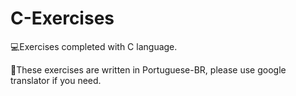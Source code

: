 # C-Exercises
💻Exercises completed with C language.

🚩These exercises are written in Portuguese-BR, please use google translator if you need.
